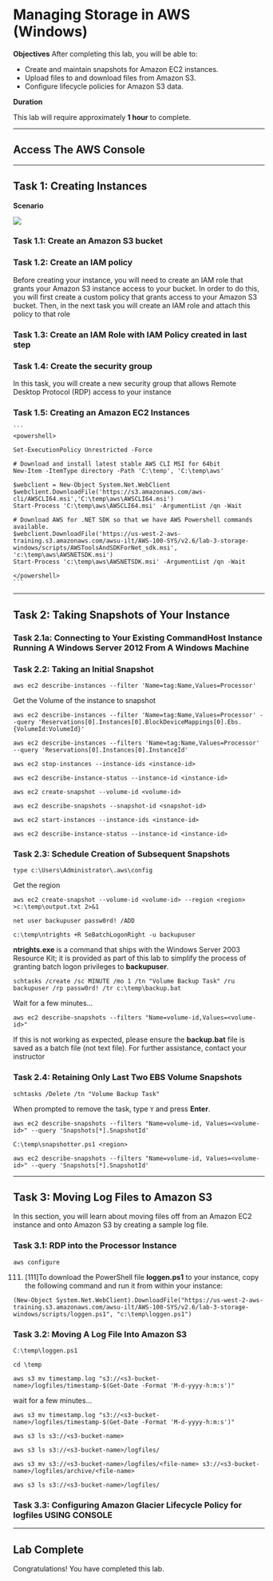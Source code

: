 # Managing Storage in AWS (Windows)

**Objectives**
After completing this lab, you will be able to:

- Create and maintain snapshots for Amazon EC2 instances.
- Upload files to and download files from Amazon S3.
- Configure lifecycle policies for Amazon S3 data.


**Duration**

This lab will require approximately **1 hour** to complete.

___
## Access The AWS Console

___
## Task 1: Creating Instances


**Scenario**

![](http://us-west-2-aws-training.s3.amazonaws.com/awsu-ilt/AWS-100-SYS/v2.6/lab-3-storage-linux/scripts/architecture.png)

### Task 1.1: Create an Amazon S3 bucket


### Task 1.2: Create an IAM policy

Before creating your instance, you will need to create an IAM role that grants your Amazon S3 instance access to your bucket. In order to do this, you will first create a custom policy that grants access to your Amazon S3 bucket. Then, in the next task you will create an IAM role and attach this policy to that role

### Task 1.3: Create an IAM Role with IAM Policy created in last step

### Task 1.4: Create the security group

In this task, you will create a new security group that allows Remote Desktop Protocol (RDP) access to your instance

### Task 1.5: Creating an Amazon EC2 Instances


	```
	<powershell>

	Set-ExecutionPolicy Unrestricted -Force

	# Download and install latest stable AWS CLI MSI for 64bit
	New-Item -ItemType directory -Path 'C:\temp', 'C:\temp\aws'

	$webclient = New-Object System.Net.WebClient
	$webclient.DownloadFile('https://s3.amazonaws.com/aws-cli/AWSCLI64.msi','C:\temp\aws\AWSCLI64.msi')
	Start-Process 'C:\temp\aws\AWSCLI64.msi' -ArgumentList /qn -Wait

	# Download AWS for .NET SDK so that we have AWS Powershell commands available.
	$webclient.DownloadFile('https://us-west-2-aws-training.s3.amazonaws.com/awsu-ilt/AWS-100-SYS/v2.6/lab-3-storage-windows/scripts/AWSToolsAndSDKForNet_sdk.msi', 'c:\temp\aws\AWSNETSDK.msi')
	Start-Process 'c:\temp\aws\AWSNETSDK.msi' -ArgumentList /qn -Wait

	</powershell>
	```

___
## Task 2: Taking Snapshots of Your Instance


### Task 2.1a: Connecting to Your Existing CommandHost Instance Running A Windows Server 2012 From A Windows Machine


### Task 2.2: Taking an Initial Snapshot


```
aws ec2 describe-instances --filter 'Name=tag:Name,Values=Processor'
```

Get the Volume of the instance to snapshot

```
aws ec2 describe-instances --filter 'Name=tag:Name,Values=Processor' --query 'Reservations[0].Instances[0].BlockDeviceMappings[0].Ebs.{VolumeId:VolumeId}'
```


```
aws ec2 describe-instances --filters 'Name=tag:Name,Values=Processor' --query 'Reservations[0].Instances[0].InstanceId'
```

```
aws ec2 stop-instances --instance-ids <instance-id>
```


```
aws ec2 describe-instance-status --instance-id <instance-id>
```

```
aws ec2 create-snapshot --volume-id <volume-id>
```

```
aws ec2 describe-snapshots --snapshot-id <snapshot-id>
```

```
aws ec2 start-instances --instance-ids <instance-id>
```

```
aws ec2 describe-instance-status --instance-id <instance-id>
```


### Task 2.3: Schedule Creation of Subsequent Snapshots

```
type c:\Users\Administrator\.aws\config
```
Get the region


```
aws ec2 create-snapshot --volume-id <volume-id> --region <region> >c:\temp\output.txt 2>&1
```

```
net user backupuser passw0rd! /ADD
```

```
c:\temp\ntrights +R SeBatchLogonRight -u backupuser
```

**ntrights.exe** is a command that ships with the Windows Server 2003 Resource Kit; it is provided as part of this lab to simplify the process of granting batch logon privileges to **backupuser**.

```
schtasks /create /sc MINUTE /mo 1 /tn "Volume Backup Task" /ru backupuser /rp passw0rd! /tr c:\temp\backup.bat
```

Wait for a few minutes...

```
aws ec2 describe-snapshots --filters "Name=volume-id,Values=<volume-id>"
```

If this is not working as expected, please ensure the **backup.bat** file is saved as a batch file (not text file). For further assistance, contact your instructor

### Task 2.4: Retaining Only Last Two EBS Volume Snapshots

```
schtasks /Delete /tn "Volume Backup Task"
```

When prompted to remove the task, type `Y` and press **Enter**.


```
aws ec2 describe-snapshots --filters "Name=volume-id, Values=<volume-id>" --query 'Snapshots[*].SnapshotId'
```

```
C:\temp\snapshotter.ps1 <region>
```


```
aws ec2 describe-snapshots --filters "Name=volume-id, Values=<volume-id>" --query 'Snapshots[*].SnapshotId'
```

___
## Task 3: Moving Log Files to Amazon S3

In this section, you will learn about moving files off from an Amazon EC2 instance and onto Amazon S3 by creating a sample log file.

### Task 3.1: RDP into the Processor Instance


```
aws configure
```

111. [111]To download the PowerShell file **loggen.ps1** to your instance, copy the following command and run it from within your instance:

```
(New-Object System.Net.WebClient).DownloadFile("https://us-west-2-aws-training.s3.amazonaws.com/awsu-ilt/AWS-100-SYS/v2.6/lab-3-storage-windows/scripts/loggen.ps1", "c:\temp\loggen.ps1")
```


### Task 3.2: Moving A Log File Into Amazon S3

```
C:\temp\loggen.ps1
```

```
cd \temp
```

```
aws s3 mv timestamp.log "s3://<s3-bucket-name>/logfiles/timestamp-$(Get-Date -Format 'M-d-yyyy-h:m:s')"
```

wait for a few minutes...

```
aws s3 mv timestamp.log "s3://<s3-bucket-name>/logfiles/timestamp-$(Get-Date -Format 'M-d-yyyy-h:m:s')"
```

```
aws s3 ls s3://<s3-bucket-name>
```

```
aws s3 ls s3://<s3-bucket-name>/logfiles/
```

```
aws s3 mv s3://<s3-bucket-name>/logfiles/<file-name> s3://<s3-bucket-name>/logfiles/archive/<file-name>
```

```
aws s3 ls s3://<s3-bucket-name>/logfiles/
```

### Task 3.3: Configuring Amazon Glacier Lifecycle Policy for logfiles USING CONSOLE


___
## Lab Complete
Congratulations! You have completed this lab. 